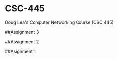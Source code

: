 # CSC-445
Doug Lea's Computer Networking Course (CSC 445)

##Assignment 3

##Assignment 2

##Asignment 1
